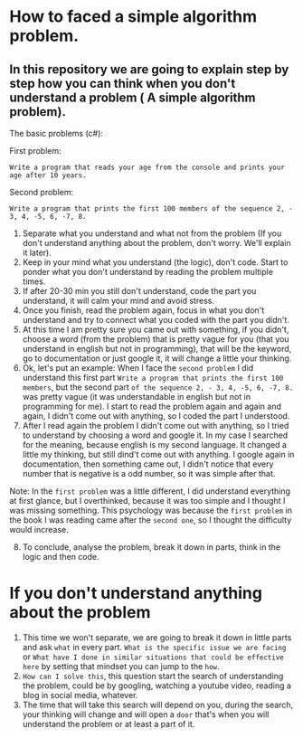 # How to faced a simple algorithm problem.
## In this repository we are going to explain step by step how you can think when you don't understand a problem ( A simple algorithm problem). 
The basic problems (c#):

First problem:
```
Write a program that reads your age from the console and prints your 
age after 10 years.

```
Second problem:
```
Write a program that prints the first 100 members of the sequence 2, -
3, 4, -5, 6, -7, 8.

```
1. Separate what you understand and what not from the problem (If you don't understand anything about the problem, don't worry. We'll explain it later). 
2. Keep in your mind what you understand (the logic), don't code. Start to ponder what you don't understand by reading the problem multiple times.
3. If after 20-30 min you still don't understand, code the part you understand, it will calm your mind and avoid stress.
4. Once you finish, read the problem again, focus in what you don't understand and try to connect what you coded with the part you didn't.
5. At this time I am pretty sure you came out with something, if you didn't, choose a word (from the problem) that is pretty vague for you (that you understand in english but not in programming), that will be the keyword, go to documentation or just google  it, it will change a little your thinking.
6. Ok, let's put an example:
   When I face the `second problem` I did understand this first part `Write a program that prints the first 100 members`, but the second part `of the sequence 2, -
3, 4, -5, 6, -7, 8.` was pretty vague (it was understandable in english but not in programming for me). I start to read the problem again and again and again, I didn't come out with anything, so I coded the part I understood.
7. After I read again the problem I didn't come out with anything, so I tried to understand by choosing a word and  google it. In my case I searched for the meaning, because english is my second language. It changed a little my thinking, but still dind't come out with anything. I google again in documentation, then something came out, I didn't notice that every number that is negative is a odd number, so it was simple after that.

Note: In the `first problem` was a little different, I did understand everything at first glance, but I overthinked, because it was too simple and I thought I was missing something. This psychology was because the `first problem` in the book I was reading came after the `second one`, so I thought the difficulty would increase.

8. To conclude, analyse the problem, break it down in parts, think in the logic and then code.

# If you don't understand anything about the problem

1. This time we won't separate, we are going to break it down in little parts and ask `what` in every part. `What is the specific issue we are facing` or `What have I done in similar situations that could be effective here` by setting that mindset you can jump to the `how`.
2. `How can I solve this`, this question start the search of understanding the problem, could be by googling, watching a youtube video, reading a blog in social media, whatever.
3. The time that will take this search will depend on you, during the search, your thinking will change and will open a `door` that's when you will understand the problem or at least a part of it.
